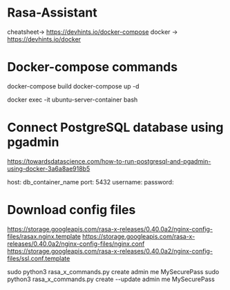# Rasa-Assistant


 cheatsheet-> https://devhints.io/docker-compose
 docker -> https://devhints.io/docker
# Docker-compose commands
docker-compose build
docker-compose up -d


docker exec -it ubuntu-server-container bash

# Connect PostgreSQL database using pgadmin
https://towardsdatascience.com/how-to-run-postgresql-and-pgadmin-using-docker-3a6a8ae918b5

host: db_container_name
port: 5432
username: 
password: 


# Download config files 
https://storage.googleapis.com/rasa-x-releases/0.40.0a2/nginx-config-files/rasax.nginx.template
https://storage.googleapis.com/rasa-x-releases/0.40.0a2/nginx-config-files/nginx.conf
https://storage.googleapis.com/rasa-x-releases/0.40.0a2/nginx-config-files/ssl.conf.template



sudo python3 rasa_x_commands.py create admin me MySecurePass
sudo python3 rasa_x_commands.py create --update admin me MySecurePass
